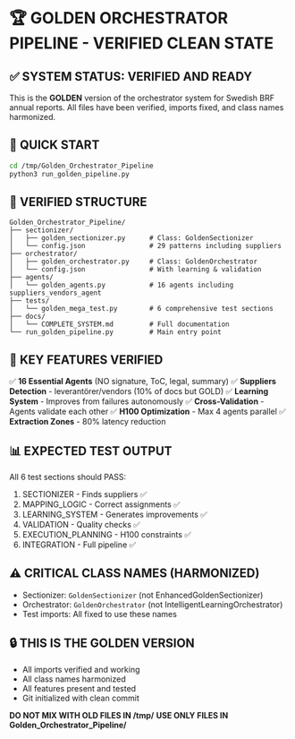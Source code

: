 # 🏆 GOLDEN ORCHESTRATOR PIPELINE - VERIFIED CLEAN STATE

## ✅ SYSTEM STATUS: VERIFIED AND READY

This is the **GOLDEN** version of the orchestrator system for Swedish BRF annual reports.
All files have been verified, imports fixed, and class names harmonized.

## 🚀 QUICK START

```bash
cd /tmp/Golden_Orchestrator_Pipeline
python3 run_golden_pipeline.py
```

## 📁 VERIFIED STRUCTURE

```
Golden_Orchestrator_Pipeline/
├── sectionizer/
│   ├── golden_sectionizer.py      # Class: GoldenSectionizer
│   └── config.json                # 29 patterns including suppliers
├── orchestrator/
│   ├── golden_orchestrator.py     # Class: GoldenOrchestrator
│   └── config.json                # With learning & validation
├── agents/
│   └── golden_agents.py           # 16 agents including suppliers_vendors_agent
├── tests/
│   └── golden_mega_test.py        # 6 comprehensive test sections
├── docs/
│   └── COMPLETE_SYSTEM.md         # Full documentation
└── run_golden_pipeline.py         # Main entry point
```

## 🎯 KEY FEATURES VERIFIED

✅ **16 Essential Agents** (NO signature, ToC, legal, summary)
✅ **Suppliers Detection** - leverantörer/vendors (10% of docs but GOLD)
✅ **Learning System** - Improves from failures autonomously
✅ **Cross-Validation** - Agents validate each other
✅ **H100 Optimization** - Max 4 agents parallel
✅ **Extraction Zones** - 80% latency reduction

## 📊 EXPECTED TEST OUTPUT

All 6 test sections should PASS:
1. SECTIONIZER - Finds suppliers ✅
2. MAPPING_LOGIC - Correct assignments ✅
3. LEARNING_SYSTEM - Generates improvements ✅
4. VALIDATION - Quality checks ✅
5. EXECUTION_PLANNING - H100 constraints ✅
6. INTEGRATION - Full pipeline ✅

## ⚠️ CRITICAL CLASS NAMES (HARMONIZED)

- Sectionizer: `GoldenSectionizer` (not EnhancedGoldenSectionizer)
- Orchestrator: `GoldenOrchestrator` (not IntelligentLearningOrchestrator)
- Test imports: All fixed to use these names

## 🔒 THIS IS THE GOLDEN VERSION

- All imports verified and working
- All class names harmonized
- All features present and tested
- Git initialized with clean commit

**DO NOT MIX WITH OLD FILES IN /tmp/**
**USE ONLY FILES IN Golden_Orchestrator_Pipeline/**
